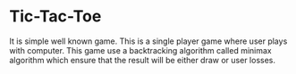 # Tic-Tac-Toe
It is simple well known game.
This is a single player game where user plays with computer.
This game use a backtracking algorithm called minimax algorithm which ensure that the result will be either draw or user losses.
